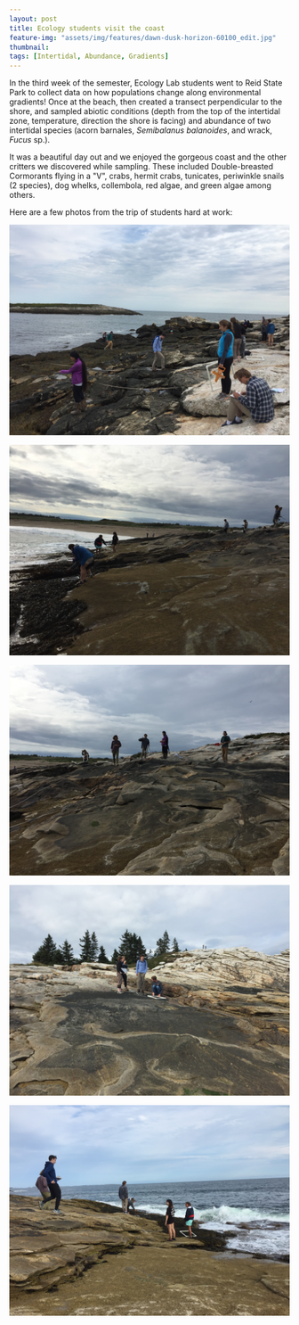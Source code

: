 ```yaml
---
layout: post
title: Ecology students visit the coast
feature-img: "assets/img/features/dawn-dusk-horizon-60100_edit.jpg"
thumbnail: 
tags: [Intertidal, Abundance, Gradients]
---
```


In the third week of the semester, Ecology Lab students went to Reid State Park to collect data on how populations change along environmental gradients! Once at the beach, then created a transect perpendicular to the shore, and sampled abiotic conditions (depth from the top of the intertidal zone, temperature, direction the shore is facing) and abundance of two intertidal species (acorn barnales, *Semibalanus balanoides*, and wrack, *Fucus* sp.).

It was a beautiful day out and we enjoyed the gorgeous coast and the other critters we discovered while sampling. These included Double-breasted Cormorants flying in a "V", crabs, hermit crabs, tunicates, periwinkle snails (2 species), dog whelks, collembola, red algae, and green algae among others.

Here are a few photos from the trip of students hard at work:

![CoastA](/assets/img/Coast/CoastA.jpg)

![CoastB](/assets/img/Coast/CoastB.jpg)

![CoastC](/assets/img/Coast/CoastC.jpg)

![CoastD](/assets/img/Coast/CoastD.jpg)

![CoastE](/assets/img/Coast/CoastE.jpg)